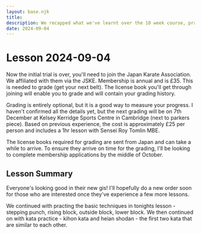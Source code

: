 ```yaml
---
layout: base.njk
title: 
description: We recapped what we've learnt over the 10 week course, practicing our basic techniques, sanbon kumite and kihon kata
date: 2024-09-04
---
```

# Lesson 2024-09-04 

Now the initial trial is over, you'll need to join the Japan Karate Association. We affiliated with them via the JSKE. Membership is annual and is £35. This is needed to grade (get your next belt). The license book you'll get through joining will enable you to grade and will contain your grading history.

Grading is entirely optional, but it is a good way to measure your progress. I haven't confirmed all the details yet, but the next grading will be on 7th December at Kelsey Kerridge Sports Centre in Cambridge (next to parkers piece). Based on previous experience, the cost is approximately £25 per person and includes a 1hr lesson with Sensei Roy Tomlin MBE.

The license books required for grading are sent from Japan and can take a while to arrive. To ensure they arrive on time for the grading, I'll be looking to complete membership applications by the middle of October.

## Lesson Summary

Everyone's looking good in their new gis! I'll hopefully do a new order soon for those who are interested once they've experience a few more lessons.

We continued with practing the basic techniques in tonights lesson - stepping punch, rising block, outside block, lower block. We then continued on with kata practice - kihon kata and heian shodan - the first two kata that are similar to each other.


